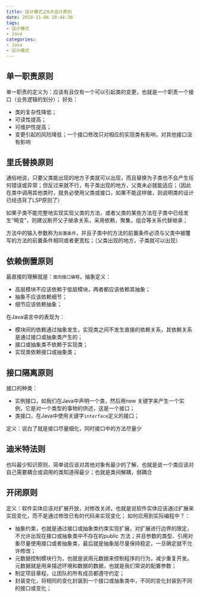 ```yaml
---
title: 设计模式之6大设计原则
date: 2018-11-06 18:44:36
tags:
- 设计模式
- Java
categories:
- Java
- 设计模式 
---
```


## 单一职责原则

单一职责的定义为：应该有且仅有一个可以引起类的变更，也就是一个职责一个接口（业务逻辑的划分）；
好处：

- 类的复杂性降低；
- 可读性提高；
- 可维护性提高；
- 变更引起的风险降低；一个接口修改只对相应的实现类有影响，对其他接口没有影响

<!--more-->

## 里氏替换原则

通俗地说，只要父类能出现的地方子类就可以出现，而且替换为子类也不会产生任何错误或异常；但反过来就不行，有子类出现的地方，父类未必就能适应；（因此在类中调用其他类时，就务必使用父类或接口，如果不能这样做，则说明类的设计已经违背了LSP原则了）

如果子类不能完整地实现实现父类的方法，或者父类的某些方法在子类中已经发生“畸变”，则建议断开父子继承关系，采用依赖，聚集，组合等关系代替继承；

方法中的输入参数称为`前置条件`，并且子类中的方法的前置条件必须与父类中被覆写的方法的前置条件相同或者更宽松；（父类出现的地方，子类就可以出现）

## 依赖倒置原则

最直接的理解就是：`面向接口编程`，抽象定义：

- 高层模块不应该依赖于低层模块，两者都应该依赖其抽象；
- 抽象不应该依赖细节；
- 细节应该依赖抽象；

在Java语言中的表现为：

- 模块间的依赖通过抽象发生，实现类之间不发生直接的依赖关系，其依赖关系是通过接口或抽象类产生的；
- 接口或抽象类不依赖于实现类；
- 实现类依赖接口或抽象类；

## 接口隔离原则

接口的种类：

- 实例接口，如我们在Java中声明一个类，然后用new 关键字来产生一个实例，它是对一个类型的事物的供述，这是一个接口；
- 类接口，在Java中使用关键字`interface`定义的接口；

定义：说白了就是接口尽量细化，同时接口中的方法尽量少

## 迪米特法则

也叫最少知识原则，简单说应该对其他对象有最少的了解，也就是说一个类应该对自己需要耦合或调用的类知道得最少；也就是类间解耦，弱耦合

## 开闭原则

定义：软件实体应该对扩展开放，对修改关闭，也就是说软件实体应该通过扩展来实现变化，而不是通过修改已有的代码来实现变化；
如何应用到实际编程中？：

- 抽象约束，也就是通过接口或抽象类约束实现扩展，对扩展进行边界的限定，不允许出现在接口或抽象类中不存在的public 方法；并且参数的类型、引用对象尽量使用接口或者抽象类，最后就是抽象层尽量保持稳定，一旦确定就不允许修改；
- 元数据控制模块行为，也就是说用元数据来控制程序的行为，减少重复开发。元数据就是用来描述环境和数据的数据，也就是我们常说的配置参数；
- 制定项目章程，让团队的所有成员都遵守约定；
- 封装变化，将相同的变化封装到一个接口或抽象类中，不同的变化封装到不同的接口或变化；